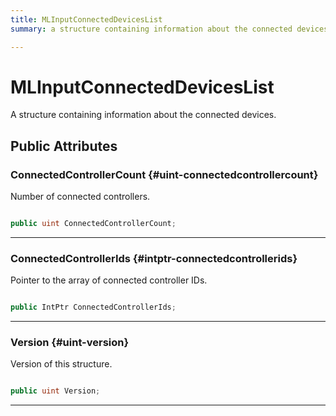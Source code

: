 ```yaml
---
title: MLInputConnectedDevicesList
summary: a structure containing information about the connected devices. 

---
```


# MLInputConnectedDevicesList




A structure containing information about the connected devices.   





## Public Attributes

### ConnectedControllerCount {#uint-connectedcontrollercount}

Number of connected controllers. 

```csharp

public uint ConnectedControllerCount;

```






-----------

### ConnectedControllerIds {#intptr-connectedcontrollerids}

Pointer to the array of connected controller IDs. 

```csharp

public IntPtr ConnectedControllerIds;

```






-----------

### Version {#uint-version}

Version of this structure. 

```csharp

public uint Version;

```






-----------

